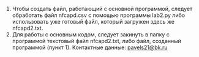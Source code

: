 1) Чтобы создать файл, работающий с основной программой, следует обработать файл nfcapd.csv с помощью программы lab2.py либо использовать уже готовый файл, который загружен здесь же nfcapd2.txt.
2) Для работы с основным кодом, следует закинуть в папку с программой текстовый файл nfcapd2.txt, либо файл, созданный программой (пункт 1).
Контактные данные: pavels21@bk.ru
